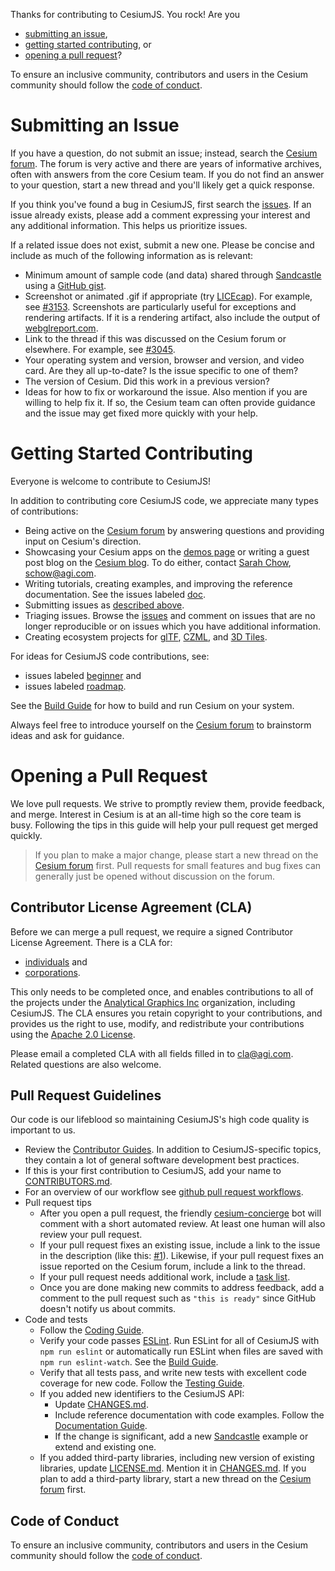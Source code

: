 Thanks for contributing to CesiumJS.  You rock!  Are you

* [submitting an issue](#submitting-an-issue),
* [getting started contributing](#getting-started-contributing), or
* [opening a pull request](#opening-a-pull-request)?

To ensure an inclusive community, contributors and users in the Cesium community should follow the [code of conduct](./CODE_OF_CONDUCT.md).

# Submitting an Issue

If you have a question, do not submit an issue; instead, search the [Cesium forum](http://cesiumjs.org/forum.html).  The forum is very active and there are years of informative archives, often with answers from the core Cesium team.  If you do not find an answer to your question, start a new thread and you'll likely get a quick response.

If you think you've found a bug in CesiumJS, first search the [issues](https://github.com/AnalyticalGraphicsInc/cesium/issues).  If an issue already exists, please add a comment expressing your interest and any additional information.  This helps us prioritize issues.

If a related issue does not exist, submit a new one.  Please be concise and include as much of the following information as is relevant:
* Minimum amount of sample code (and data) shared through [Sandcastle](http://cesiumjs.org/Cesium/Apps/Sandcastle/index.html?src=Hello%20World.html&label=Showcases) using a [GitHub gist](http://cesiumjs.org/2016/04/14/Share-Sandcastle-Examples-Easily-with-GitHub-Gists/).
* Screenshot or animated .gif if appropriate (try [LICEcap](http://www.cockos.com/licecap/)).  For example, see [#3153](https://github.com/AnalyticalGraphicsInc/cesium/issues/3153).  Screenshots are particularly useful for exceptions and rendering artifacts.  If it is a rendering artifact, also include the output of [webglreport.com](http://webglreport.com/).
* Link to the thread if this was discussed on the Cesium forum or elsewhere.  For example, see [#3045](https://github.com/AnalyticalGraphicsInc/cesium/issues/3045).
* Your operating system and version, browser and version, and video card.  Are they all up-to-date?  Is the issue specific to one of them?
* The version of Cesium.  Did this work in a previous version?
* Ideas for how to fix or workaround the issue.  Also mention if you are willing to help fix it.  If so, the Cesium team can often provide guidance and the issue may get fixed more quickly with your help.

# Getting Started Contributing

Everyone is welcome to contribute to CesiumJS!

In addition to contributing core CesiumJS code, we appreciate many types of contributions:

* Being active on the [Cesium forum](http://cesiumjs.org/forum.html) by answering questions and providing input on Cesium's direction.
* Showcasing your Cesium apps on the [demos page](http://cesiumjs.org/demos.html) or writing a guest post blog on the [Cesium blog](http://cesiumjs.org/blog.html).  To do either, contact [Sarah Chow](http://cesiumjs.org/team/SarahChow.html), schow@agi.com.
* Writing tutorials, creating examples, and improving the reference documentation.  See the issues labeled [doc](https://github.com/AnalyticalGraphicsInc/cesium/labels/doc).
* Submitting issues as [described above](#submitting-an-issue).
* Triaging issues.  Browse the [issues](https://github.com/AnalyticalGraphicsInc/cesium/issues) and comment on issues that are no longer reproducible or on issues which you have additional information.
* Creating ecosystem projects for [glTF](https://github.com/KhronosGroup/glTF/issues/456), [CZML](https://github.com/AnalyticalGraphicsInc/cesium/wiki/CZML-Guide), and [3D Tiles](https://github.com/AnalyticalGraphicsInc/3d-tiles).

For ideas for CesiumJS code contributions, see:

* issues labeled [beginner](https://github.com/AnalyticalGraphicsInc/cesium/labels/beginner) and
* issues labeled [roadmap](https://github.com/AnalyticalGraphicsInc/cesium/labels/roadmap).

See the [Build Guide](Documentation/Contributors/BuildGuide/README.md) for how to build and run Cesium on your system.

Always feel free to introduce yourself on the [Cesium forum](http://cesiumjs.org/forum.html) to brainstorm ideas and ask for guidance.

# Opening a Pull Request

We love pull requests.  We strive to promptly review them, provide feedback, and merge.  Interest in Cesium is at an all-time high so the core team is busy.  Following the tips in this guide will help your pull request get merged quickly.

> If you plan to make a major change, please start a new thread on the [Cesium forum](http://cesiumjs.org/forum.html) first.  Pull requests for small features and bug fixes can generally just be opened without discussion on the forum.

## Contributor License Agreement (CLA)

Before we can merge a pull request, we require a signed Contributor License Agreement.  There is a CLA for:

* [individuals](Documentation/Contributors/CLAs/individual-cla-agi-v1.0.txt) and
* [corporations](Documentation/Contributors/CLAs/corporate-cla-agi-v1.0.txt).

This only needs to be completed once, and enables contributions to all of the projects under the [Analytical Graphics Inc](https://github.com/AnalyticalGraphicsInc) organization, including CesiumJS.  The CLA ensures you retain copyright to your contributions, and provides us the right to use, modify, and redistribute your contributions using the [Apache 2.0 License](LICENSE.md).

Please email a completed CLA with all fields filled in to [cla@agi.com](mailto:cla@agi.com).  Related questions are also welcome.

## Pull Request Guidelines

Our code is our lifeblood so maintaining CesiumJS's high code quality is important to us.

* Review the [Contributor Guides](Documentation/Contributors/README.md).  In addition to CesiumJS-specific topics, they contain a lot of general software development best practices.
* If this is your first contribution to CesiumJS, add your name to [CONTRIBUTORS.md](https://github.com/AnalyticalGraphicsInc/cesium/blob/master/CONTRIBUTORS.md).
* For an overview of our workflow see [github pull request workflows](http://cesiumjs.org/2013/10/08/GitHub-Pull-Request-Workflows/).
* Pull request tips
   * After you open a pull request, the friendly [cesium-concierge](https://github.com/AnalyticalGraphicsInc/cesium-concierge) bot will comment with a short automated review.  At least one human will also review your pull request.
   * If your pull request fixes an existing issue, include a link to the issue in the description (like this: [#1](https://github.com/AnalyticalGraphicsInc/cesium/issues/1)).  Likewise, if your pull request fixes an issue reported on the Cesium forum, include a link to the thread.
   * If your pull request needs additional work, include a [task list](https://github.com/blog/1375%0A-task-lists-in-gfm-issues-pulls-comments).
   * Once you are done making new commits to address feedback, add a comment to the pull request such as `"this is ready"` since GitHub doesn't notify us about commits.
* Code and tests
   * Follow the [Coding Guide](Documentation/Contributors/CodingGuide/README.md).
   * Verify your code passes [ESLint](http://www.eslint.org/).  Run ESLint for all of CesiumJS with `npm run eslint` or automatically run ESLint when files are saved with `npm run eslint-watch`.  See the [Build Guide](Documentation/Contributors/BuildGuide/README.md).
   * Verify that all tests pass, and write new tests with excellent code coverage for new code.  Follow the [Testing Guide](Documentation/Contributors/TestingGuide/README.md).
   * If you added new identifiers to the CesiumJS API:
      * Update [CHANGES.md](CHANGES.md).
      * Include reference documentation with code examples.  Follow the [Documentation Guide](Documentation/Contributors/DocumentationGuide/README.md).
      * If the change is significant, add a new [Sandcastle](http://cesiumjs.org/Cesium/Apps/Sandcastle/index.html) example or extend and existing one.
   * If you added third-party libraries, including new version of existing libraries, update [LICENSE.md](LICENSE.md).  Mention it in [CHANGES.md](CHANGES.md).  If you plan to add a third-party library, start a new thread on the [Cesium forum](http://cesiumjs.org/forum.html) first.

## Code of Conduct

To ensure an inclusive community, contributors and users in the Cesium community should follow the [code of conduct](./CODE_OF_CONDUCT.md).
